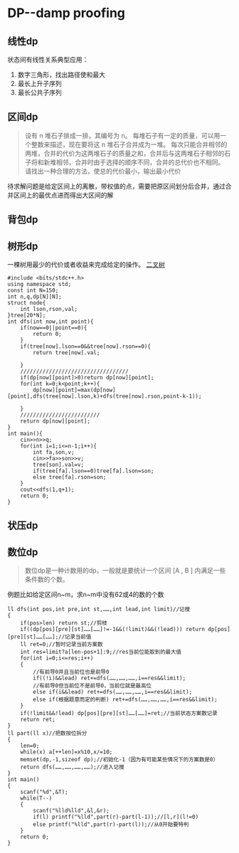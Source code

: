 # DP--damp proofing
## 线性dp
状态间有线性关系典型应用：
1. 数字三角形，找出路径使和最大
2. 最长上升子序列
3. 最长公共子序列
## 区间dp
>设有 n 堆石子排成一排，其编号为 n。
每堆石子有一定的质量，可以用一个整数来描述，现在要将这 n 堆石子合并成为一堆。
每次只能合并相邻的两堆，合并的代价为这两堆石子的质量之和，合并后与这两堆石子相邻的石子将和新堆相邻，合并时由于选择的顺序不同，合并的总代价也不相同。
请找出一种合理的方法，使总的代价最小，输出最小代价



待求解问题是给定区间上的离散，带权值的点，需要把原区间划分后合并，通过合并区间上的最优点进而得出大区间的解
## 背包dp
## 树形dp
一棵树用最少的代价或者收益来完成给定的操作。
[二叉树](https://www.luogu.com.cn/problem/P2015)    
```
#include <bits/stdc++.h>
using namespace std;
const int N=150;
int n,q,dp[N][N];
struct node{
    int lson,rson,val;
}tree[20*N];
int dfs(int now,int point){
    if(now==0||point==0){
        return 0;
    }
    if(tree[now].lson==0&&tree[now].rson==0){
        return tree[now].val;

    }
    //////////////////////////////////
    if(dp[now][point]>0)return dp[now][point];
    for(int k=0;k<point;k++){
        dp[now][point]=max(dp[now][point],dfs(tree[now].lson,k)+dfs(tree[now].rson,point-k-1));

    }
    /////////////////////////
    return dp[now][point];
}
int main(){
    cin>>n>>q;
    for(int i=1;i<=n-1;i++){
        int fa,son,v;
        cin>>fa>>son>>v;
        tree[son].val=v;
        if(tree[fa].lson==0)tree[fa].lson=son;
        else tree[fa].rson=son;
    }
    cout<<dfs(1,q+1);
    return 0;
}
```
## 状压dp
## 数位dp
>  数位dp是一种计数用的dp，一般就是要统计一个区间  [A , B ] 内满足一些条件数的个数。




例题比如给定区间n~m，求n~m中没有62或4的数的个数
```
ll dfs(int pos,int pre,int st,……,int lead,int limit)//记搜
{
    if(pos>len) return st;//剪枝
    if((dp[pos][pre][st]……[……]!=-1&&(!limit)&&(!lead))) return dp[pos][pre][st]……[……];//记录当前值
    ll ret=0;//暂时记录当前方案数
    int res=limit?a[len-pos+1]:9;//res当前位能取到的最大值
    for(int i=0;i<=res;i++)
    {
        //有前导0并且当前位也是前导0
        if((!i)&&lead) ret+=dfs(……,……,……,i==res&&limit);
        //有前导0但当前位不是前导0，当前位就是最高位
        else if(i&&lead) ret+=dfs(……,……,……,i==res&&limit); 
        else if(根据题意而定的判断) ret+=dfs(……,……,……,i==res&&limit);
    }
    if(!limit&&!lead) dp[pos][pre][st]……[……]=ret;//当前状态方案数记录
    return ret;
}
ll part(ll x)//把数按位拆分
{
    len=0;
    while(x) a[++len]=x%10,x/=10;
    memset(dp,-1,sizeof dp);//初始化-1（因为有可能某些情况下的方案数是0）
    return dfs(……,……,……,……);//进入记搜
}
int main()
{
    scanf("%d",&T);
    while(T--)
    {
        scanf("%lld%lld",&l,&r);
        if(l) printf("%lld",part(r)-part(l-1));//[l,r](l!=0)
        else printf("%lld",part(r)-part(l));//从0开始要特判
    }
    return 0;
}
```
